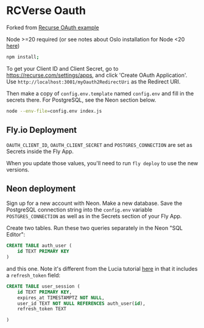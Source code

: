 # RCVerse Oauth

Forked from [Recurse OAuth example](https://github.com/reedspool/recurse-oauth-example-node-express)

Node >=20 required (or see notes about Oslo installation for Node <20 [here](https://oslo.js.org))

```sh
npm install;
```

To get your Client ID and Client Secret, go to <https://recurse.com/settings/apps>, and click 'Create OAuth Application'. Use `http://localhost:3001/myOauth2RedirectUri` as the Redirect URI.

Then make a copy of `config.env.template` named `config.env` and fill in the secrets there. For PostgreSQL, see the Neon section below.

```sh
node --env-file=config.env index.js
```

## Fly.io Deployment

`OAUTH_CLIENT_ID`, `OAUTH_CLIENT_SECRET` and `POSTGRES_CONNECTION` are set as Secrets inside the Fly App.

When you update those values, you'll need to run `fly deploy` to use the new versions.

## Neon deployment

Sign up for a new account with Neon. Make a new database. Save the PostgreSQL connection string into the `config.env` variable `POSTGRES_CONNECTION` as well as in the Secrets section of your Fly App.

Create two tables. Run these two queries separately in the Neon "SQL Editor":

```sql
CREATE TABLE auth_user (
    id TEXT PRIMARY KEY
)
```

and this one. Note it's different from the Lucia tutorial [here](https://lucia-auth.com/database/postgresql) in that it includes a `refresh_token` field:

```sql
CREATE TABLE user_session (
    id TEXT PRIMARY KEY,
    expires_at TIMESTAMPTZ NOT NULL,
    user_id TEXT NOT NULL REFERENCES auth_user(id),
    refresh_token TEXT

)
```
